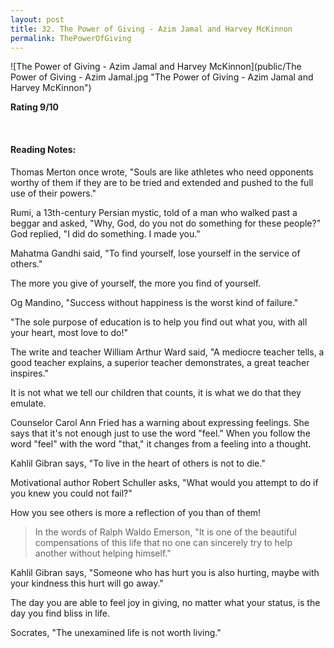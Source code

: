 ```yaml
---
layout: post
title: 32. The Power of Giving - Azim Jamal and Harvey McKinnon
permalink: ThePowerOfGiving
---
```


![The Power of Giving - Azim Jamal and Harvey McKinnon](public/The Power of Giving - Azim Jamal.jpg "The Power of Giving - Azim Jamal and Harvey McKinnon")

**Rating 9/10**

<br>

#### Reading Notes:

Thomas Merton once wrote, "Souls are like athletes who need opponents worthy of them if they are to be tried and extended and pushed to the full use of their powers."

Rumi, a 13th-century Persian mystic, told of a man who walked past a beggar and asked, "Why, God, do you not do something for these people?" God replied, "I did do something. I made you."

Mahatma Gandhi said, "To find yourself, lose yourself in the service of others."

The more you give of yourself, the more you find of yourself.

Og Mandino, "Success without happiness is the worst kind of failure."

"The sole purpose of education is to help you find out what you, with all your heart, most love to do!"

The write and teacher William Arthur Ward said, "A mediocre teacher tells, a good teacher explains, a superior teacher demonstrates, a great teacher inspires."

It is not what we tell our children that counts, it is what we do that they emulate.

Counselor Carol Ann Fried has a warning about expressing feelings. She says that it's not enough just to use the word "feel." When you follow the word "feel" with the word "that," it changes from a feeling into a thought.

Kahlil Gibran says, "To live in the heart of others is not to die."

Motivational author Robert Schuller asks, "What would you attempt to do if you knew you could not fail?"

How you see others is more a reflection of you than of them!

> In the words of Ralph Waldo Emerson, "It is one of the beautiful compensations of this life that no one can sincerely try to help another without helping himself."

Kahlil Gibran says, "Someone who has hurt you is also hurting, maybe with your kindness this hurt will go away."

The day you are able to feel joy in giving, no matter what your status, is the day you find bliss in life.

Socrates, "The unexamined life is not worth living."

